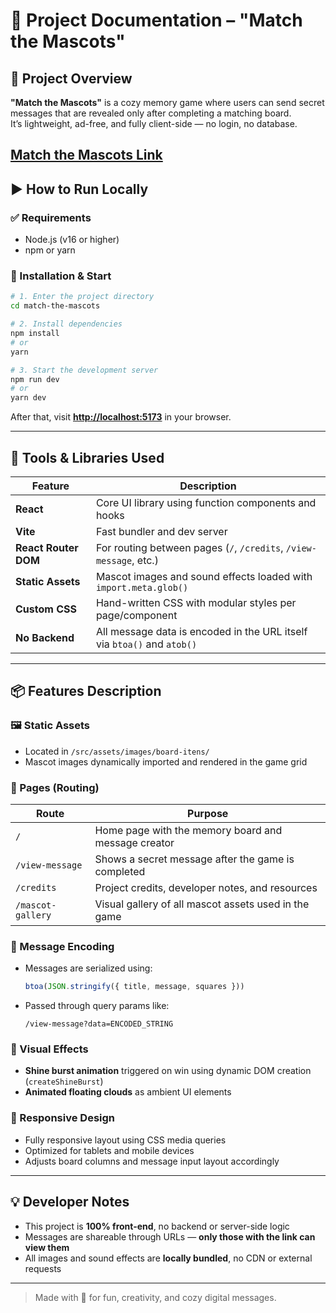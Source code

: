 # 🧾 Project Documentation – "Match the Mascots"

## 📌 Project Overview
**"Match the Mascots"** is a cozy memory game where users can send secret messages that are revealed only after completing a matching board.  
It’s lightweight, ad-free, and fully client-side — no login, no database.

[Match the Mascots Link](https://match-the-mascots.vercel.app/)
---

## ▶️ How to Run Locally

### ✅ Requirements
- Node.js (v16 or higher)
- npm or yarn

### 🚀 Installation & Start

```bash
# 1. Enter the project directory
cd match-the-mascots

# 2. Install dependencies
npm install
# or
yarn

# 3. Start the development server
npm run dev
# or
yarn dev
```

After that, visit **[http://localhost:5173](http://localhost:5173)** in your browser.

---

## 🧰 Tools & Libraries Used

| Feature            | Description                                                                |
|--------------------|----------------------------------------------------------------------------|
| **React**          | Core UI library using function components and hooks                        |
| **Vite**           | Fast bundler and dev server                                                |
| **React Router DOM** | For routing between pages (`/`, `/credits`, `/view-message`, etc.)      |
| **Static Assets**  | Mascot images and sound effects loaded with `import.meta.glob()`           |
| **Custom CSS**     | Hand-written CSS with modular styles per page/component                    |
| **No Backend**     | All message data is encoded in the URL itself via `btoa()` and `atob()`    |

---

## 📦 Features Description

### 🖼️ Static Assets
- Located in `/src/assets/images/board-itens/`
- Mascot images dynamically imported and rendered in the game grid

### 📄 Pages (Routing)

| Route               | Purpose                                                   |
|---------------------|-----------------------------------------------------------|
| `/`                 | Home page with the memory board and message creator       |
| `/view-message`     | Shows a secret message after the game is completed        |
| `/credits`          | Project credits, developer notes, and resources           |
| `/mascot-gallery`   | Visual gallery of all mascot assets used in the game      |

### 💌 Message Encoding
- Messages are serialized using:
  ```js
  btoa(JSON.stringify({ title, message, squares }))
  ```
- Passed through query params like:
  ```
  /view-message?data=ENCODED_STRING
  ```

### 🌟 Visual Effects
- **Shine burst animation** triggered on win using dynamic DOM creation (`createShineBurst`)
- **Animated floating clouds** as ambient UI elements

### 📱 Responsive Design
- Fully responsive layout using CSS media queries
- Optimized for tablets and mobile devices
- Adjusts board columns and message input layout accordingly

---

## 💡 Developer Notes
- This project is **100% front-end**, no backend or server-side logic
- Messages are shareable through URLs — **only those with the link can view them**
- All images and sound effects are **locally bundled**, no CDN or external requests

---

> Made with 💜 for fun, creativity, and cozy digital messages.

